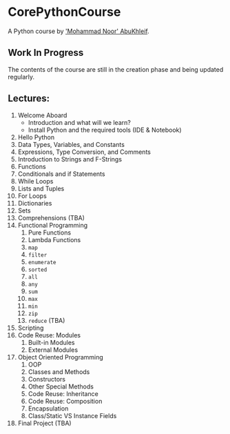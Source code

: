 # CorePythonCourse
A Python course by ['Mohammad Noor' AbuKhleif](http://www.abukhleif.com/).

## Work In Progress
The contents of the course are still in the creation phase and being updated regularly.

## Lectures:
1. Welcome Aboard
    - Introduction and what will we learn?
    - Install Python and the required tools (IDE & Notebook)
1. Hello Python
1. Data Types, Variables, and Constants
1. Expressions, Type Conversion, and Comments
1. Introduction to Strings and F-Strings
1. Functions
1. Conditionals and if Statements
1. While Loops
1. Lists and Tuples
1. For Loops
1. Dictionaries
1. Sets
1. Comprehensions (TBA)
1. Functional Programming
    1. Pure Functions
    1. Lambda Functions
    1. `map`
    1. `filter`
    1. `enumerate`
    1. `sorted`
    1. `all`
    1. `any`
    1. `sum`
    1. `max`
    1. `min`
    1. `zip`
    1. `reduce` (TBA)
1. Scripting
1. Code Reuse: Modules
    1. Built-in Modules
    1. External Modules
1. Object Oriented Programming
    1. OOP
    1. Classes and Methods
    1. Constructors
    1. Other Special Methods
    1. Code Reuse: Inheritance
    1. Code Reuse: Composition
    1. Encapsulation
    1. Class/Static VS Instance Fields
1. Final Project (TBA)
